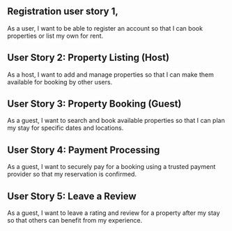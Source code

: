 ## Registration user story 1,
As a user, I want to be able to register an account so that I can book properties or list my own for rent.
## User Story 2: Property Listing (Host)
As a host, I want to add and manage properties so that I can make them available for booking by other users.
## User Story 3: Property Booking (Guest)
As a guest, I want to search and book available properties so that I can plan my stay for specific dates and locations.
## User Story 4: Payment Processing
As a guest, I want to securely pay for a booking using a trusted payment provider so that my reservation is confirmed.
## User Story 5: Leave a Review
As a guest, I want to leave a rating and review for a property after my stay so that others can benefit from my experience.
